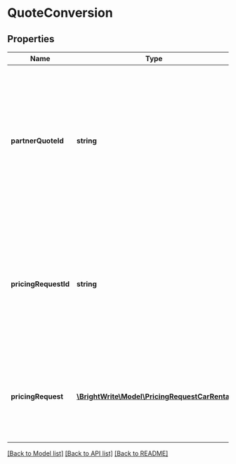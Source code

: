 # QuoteConversion

## Properties
Name | Type | Description | Notes
------------ | ------------- | ------------- | -------------
**partnerQuoteId** | **string** | Quote ID used by the distributor. Required if we are also collecting quote info with java script from the distributor&#39;s website. Optional if we are not getting info from javasript. | [optional] 
**pricingRequestId** | **string** | If it&#39;s impossible to use any type of quote IDs, we need to report conversions based on prcing request ID privdied in pricing request endpoint. | [optional] 
**pricingRequest** | [**\BrightWrite\Model\PricingRequestCarRental**](PricingRequestCarRental.md) | Partners can provide more information in pricing request when booking was confirmed. | [optional] 

[[Back to Model list]](../README.md#documentation-for-models) [[Back to API list]](../README.md#documentation-for-api-endpoints) [[Back to README]](../README.md)


